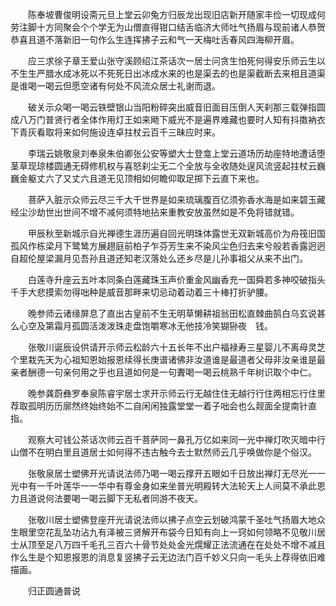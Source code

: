 <!-- { "loadSidebar": true } -->
　　陈奉坡曹俊明设斋元旦上堂云卯兔方归辰龙出现旧店新开随家丰俭一切现成何劳注脚十方同聚会个个学无为山僧直得钳口结舌临济大师吐气扬眉与现前诸人恭贺恭喜且道不落新旧一句作么生连挥拂子云和气一天梅吐舌春风四海柳开眉。

　　应三求徐子章王爱山张守溪顾绍江茶话次一居士问贪生怕死何得安乐师云生以不生生严腊水成冰死以不死死日出冰成水来的也是渠去的也是渠截断去来相且道渠是谁喝一喝云但愿空诸有何处不风流众居士礼谢而退。

　　破关示众喝一喝云铁壁银山当阳粉碎突出威音旧面目压倒人天刹那三载弹指圆成八万门普贤行者全体作用灯王如来飏下威光不是遍界难藏也要时人知有抖擞衲衣下青灰看取将来如何施设连卓拄杖云百千三昧应时来。

　　李瑞云姚敬泉刘奉泉朱伯卿张公安等塑大士登龛上堂云道场历劫座特地遭话堕茎草现琼楼圆通无碍修机权与喜怒刹尘无二个全放与全收随处逞风流竖起拄杖云巍巍金躯丈六了又丈六且道无见顶相如何瞻仰取足掷下云直下来也。

　　菩萨入脏示众师云尽三千大千世界是如来琉璃腹百亿须弥香水海是如来碧玉藏经尘沙劫世出世间不增不减何须特地拈来重教安放虽然如是不免将错就错。

　　甲辰秋至新城示自光禅德生涯历遍自回光明珠体露世无双新城高价为舟筏旧国孤风作栋梁月下鹭鸶方展趐庭前柏子乍芬芳生来不染风尘色归去来兮般若香露迥迥自超伦屋梁漏月见吾孙且道还知老汉落处么还乡尽是儿孙事祖父从来不出门。

　　白莲寺升座云五叶本同条白莲藏珠玉声价重金风幽香充一国舜若多神咬破指头千手大悲摸索勿得咄种是威音那畔来切忌动着动着三十棒打折驴腰。

　　晚参师云诸缘屏息了直出古皇前不生无明草懒耕祖翁田松直棘曲鹄白乌玄说甚么心空及第霜月孤圆活泼泼珠走盘饱嚼寒冰无他技冷笑猢狲夜　钱。

　　张敬川诞辰设供请开示师云松龄六十五长年不出户福禄寿三星婴儿不离母灵芝个里栽先天为心祖知恩始报恩续得长庚谱诸佛非汝道谁是最道者父母非汝亲谁是最亲者酬德一句亲何用之乎也且道如何是一句聻喝一喝云桃熟千年树识取个中仁。

　　晚参龚蔚彝罗奉泉陈睿宇居士求开示师云行无越住住无越行行住两相忘行住里荐取孤明历历廓然终始终始不二自闲闲独露堂堂一着子咄会也么觌面全提南针直指。

　　观察大可钱公茶话次师云百千菩萨同一鼻孔万亿如来同一光中禅灯吹灭暗中行山僧不在明白里且道居士如何得不违古触今去士默然师云几乎唤做你是个俗汉。

　　张敬泉居士塑佛开光请说法师乃喝一喝云撑开五眼如千日放出禅灯无尽光一一光中有一千叶莲华一一华中有尊金身如来坐普光明殿转大法轮天上人间莫不承此恩力且道说何法要喝一喝云脚下无私者同游不夜天。

　　张敬川居士塑佛登座开光请说法师以拂子点空云划破鸿蒙千圣吐气扬眉大地众生眼里空花乱坠功沾九有泽被三贤解开布袋今日知有向上一窍如何领略不见敬川居士从顶至足八万四千毛孔三百六十骨节处处金光熀耀正法流通在在处处不增不减且作么生是个知恩报恩的消息复竖拂子云无边法门百千妙义只向一毛头上荐得依旧难描画。

　　归正圆通普说

